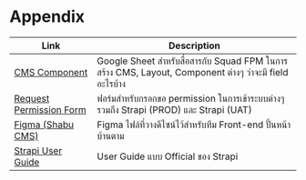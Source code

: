 # Appendix

| Link | Description |
| ----------- | ----------- |
| [CMS Component](https://docs.google.com/spreadsheets/d/1cjR9rbSeLssQG_6oHZcsGbjP2Hgbw6sMg0beinkNABc/edit?usp=sharing) | Google Sheet สำหรับสื่อสารกับ Squad FPM ในการสร้าง CMS, Layout, Component ต่างๆ ว่าจะมี field อะไรบ้าง |
| [Request Permission Form](https://forms.office.com/Pages/ResponsePage.aspx?id=LEnsfqSod0GQWXfsjujJhzDQAglPpflPjOyObRWsrk9UQlFaSFo3Q0tHWExMUkdFRUY2OVQ2N0pIUS4u) | ฟอร์มสำหรับกรอกขอ permission ในการเข้าระบบต่างๆ รวมถึง Strapi (PROD) และ Strapi (UAT) |
| [Figma (Shabu CMS)](https://www.figma.com/file/FJNdRJyb7SwA3Y6BYKKEUY/Shabu-CMS?type=design&node-id=113%3A3455&mode=design&t=v59t3fTt5ukpvijj-1) | Figma ไฟล์ที่วางดีไซน์ไว้สำหรับทีม Front-end ปั้นหน้าบ้านตาม |
|[Strapi User Guide](https://docs.strapi.io/user-docs/intro)| User Guide แบบ Official ของ Strapi |
